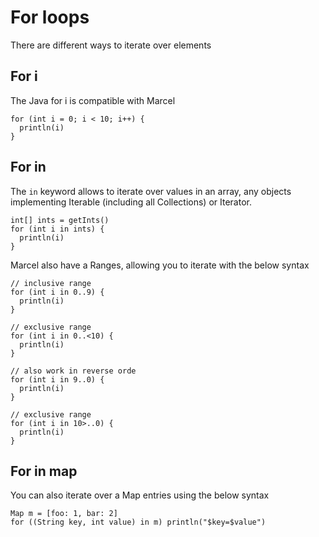 # For loops

There are different ways to iterate over elements

## For i
The Java for i is compatible with Marcel
```marcel
for (int i = 0; i < 10; i++) {
  println(i)
}
```

## For in
The `in` keyword allows to iterate over values in an array, any objects implementing Iterable (including all Collections) or Iterator.
```marcel
int[] ints = getInts()
for (int i in ints) {
  println(i)
}
```
Marcel also have a Ranges, allowing you to iterate with the below syntax

```marcel
// inclusive range
for (int i in 0..9) {
  println(i)
}

// exclusive range
for (int i in 0..<10) {
  println(i)
}

// also work in reverse orde
for (int i in 9..0) {
  println(i)
}

// exclusive range
for (int i in 10>..0) {
  println(i)
}
```

## For in map

You can also iterate over a Map entries using the below syntax
```marcel
Map m = [foo: 1, bar: 2]
for ((String key, int value) in m) println("$key=$value")
```